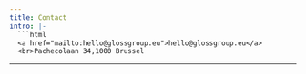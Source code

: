 ```yaml
---
title: Contact
intro: |-
  ```html
  <a href="mailto:hello@glossgroup.eu">hello@glossgroup.eu</a>
  <br>Pachecolaan 34,1000 Brussel
  ```
---
```

